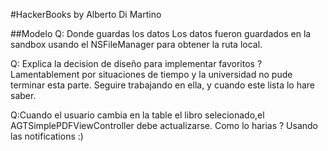 #HackerBooks by Alberto Di Martino

##Modelo
Q: Donde guardas los datos
	Los datos fueron guardados en la sandbox usando el NSFileManager para
	obtener la ruta local.

Q: Explica la decision de diseño para implementar favoritos ?
	Lamentablement por situaciones de tiempo y la universidad no pude
	terminar esta parte. Seguire trabajando en ella, y cuando este lista
	lo hare saber.

Q:Cuando el usuario cambia en la table el libro selecionado,el AGTSimplePDFViewController
debe actualizarse. Como lo harias ?
	Usando las notifications :)

 
